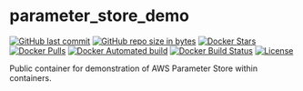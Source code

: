 # parameter_store_demo

[![GitHub last commit](https://img.shields.io/github/last-commit/buzzsurfr/parameter_store_demo.svg)](https://github.com/buzzsurfr/parameter_store_demo)
[![GitHub repo size in bytes](https://img.shields.io/github/repo-size/buzzsurfr/parameter_store_demo.svg)](https://github.com/buzzsurfr/parameter_store_demo)
[![Docker Stars](https://img.shields.io/docker/stars/buzzsurfr/parameter_store_demo.svg)](https://hub.docker.com/r/buzzsurfr/parameter_store_demo/)
[![Docker Pulls](https://img.shields.io/docker/pulls/buzzsurfr/parameter_store_demo.svg)](https://hub.docker.com/r/buzzsurfr/parameter_store_demo/)
[![Docker Automated build](https://img.shields.io/docker/automated/buzzsurfr/parameter_store_demo.svg)](https://hub.docker.com/r/buzzsurfr/parameter_store_demo/)
[![Docker Build Status](https://img.shields.io/docker/build/buzzsurfr/parameter_store_demo.svg)](https://hub.docker.com/r/buzzsurfr/parameter_store_demo/)
[![License](https://img.shields.io/github/license/buzzsurfr/parameter_store_demo.svg)](https://github.com/buzzsurfr/parameter_store_demo/blob/master/LICENSE)

Public container for demonstration of AWS Parameter Store within containers.
